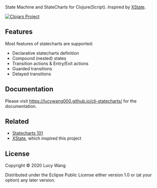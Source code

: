 State Machine and StateCharts for Clojure(Script). Inspired by [XState](https://github.com/davidkpiano/xstate).

[![Clojars Project](https://img.shields.io/clojars/v/clj-statecharts.svg)](https://clojars.org/clj-statecharts)

## Features

Most features of statecharts are supported:

* Declarative statecharts definition
* Compound (nested) states
* Transition actions & Entry/Exit actions
* Guarded transitions
* Delayed transitions

## Documentation

Please visit https://lucywang000.github.io/clj-statecharts/ for the documentation.

## Related

- [Statecharts 101](https://statecharts.github.io/)
- [XState](https://github.com/davidkpiano/xstate), which inspired this project

## License

Copyright © 2020 Lucy Wang

Distributed under the Eclipse Public License either version 1.0 or (at
your option) any later version.
